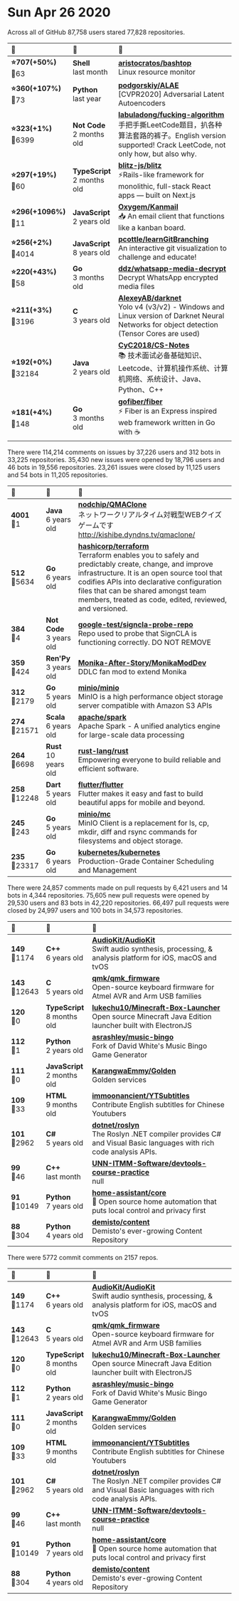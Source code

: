 # Sun Apr 26 2020

Across all of GitHub 87,758 users stared 
77,828 repositories. 

| :page_with_curl: | :calendar: | :page_with_curl: |
| :--- | :--- | :--- |
| **:star:707(+50%)**<br>:twisted_rightwards_arrows:63 | **Shell**<br>last month | **[aristocratos/bashtop](https://github.com/aristocratos/bashtop)**<br>Linux resource monitor |
| **:star:360(+107%)**<br>:twisted_rightwards_arrows:73 | **Python**<br>last year | **[podgorskiy/ALAE](https://github.com/podgorskiy/ALAE)**<br>[CVPR2020] Adversarial Latent Autoencoders  |
| **:star:323(+1%)**<br>:twisted_rightwards_arrows:6399 | **Not Code**<br>2 months old | **[labuladong/fucking-algorithm](https://github.com/labuladong/fucking-algorithm)**<br>手把手撕LeetCode题目，扒各种算法套路的裤子。English version supported! Crack LeetCode, not only how, but also why.  |
| **:star:297(+19%)**<br>:twisted_rightwards_arrows:60 | **TypeScript**<br>2 months old | **[blitz-js/blitz](https://github.com/blitz-js/blitz)**<br>⚡️Rails-like framework for monolithic, full-stack React apps — built on Next.js |
| **:star:296(+1096%)**<br>:twisted_rightwards_arrows:11 | **JavaScript**<br>2 years old | **[Oxygem/Kanmail](https://github.com/Oxygem/Kanmail)**<br>:inbox_tray: An email client that functions like a kanban board. |
| **:star:256(+2%)**<br>:twisted_rightwards_arrows:4014 | **JavaScript**<br>8 years old | **[pcottle/learnGitBranching](https://github.com/pcottle/learnGitBranching)**<br>An interactive git visualization to challenge and educate! |
| **:star:220(+43%)**<br>:twisted_rightwards_arrows:58 | **Go**<br>3 months old | **[ddz/whatsapp-media-decrypt](https://github.com/ddz/whatsapp-media-decrypt)**<br>Decrypt WhatsApp encrypted media files |
| **:star:211(+3%)**<br>:twisted_rightwards_arrows:3196 | **C**<br>3 years old | **[AlexeyAB/darknet](https://github.com/AlexeyAB/darknet)**<br>Yolo v4 (v3/v2) - Windows and Linux version of Darknet Neural Networks for object detection (Tensor Cores are used) |
| **:star:192(+0%)**<br>:twisted_rightwards_arrows:32184 | **Java**<br>2 years old | **[CyC2018/CS-Notes](https://github.com/CyC2018/CS-Notes)**<br>:books: 技术面试必备基础知识、Leetcode、计算机操作系统、计算机网络、系统设计、Java、Python、C++ |
| **:star:181(+4%)**<br>:twisted_rightwards_arrows:148 | **Go**<br>3 months old | **[gofiber/fiber](https://github.com/gofiber/fiber)**<br>⚡️ Fiber is an Express inspired web framework written in Go with ☕️ |

There were 114,214 comments on issues by 37,226 users and 312 bots in 33,225 repositories.
35,430 new issues were opened by 18,796 users and 46 bots in 19,556 repositories.
23,261 issues were closed by 11,125 users and 54 bots in 11,205 repositories.

| :speech_balloon: | :calendar: | :page_with_curl: |
| :--- | :--- | :--- |
| **4001**<br>:twisted_rightwards_arrows:1 | **Java**<br>6 years old | **[nodchip/QMAClone](https://github.com/nodchip/QMAClone)**<br>ネットワークリアルタイム対戦型WEBクイズゲームです http://kishibe.dyndns.tv/qmaclone/ |
| **512**<br>:twisted_rightwards_arrows:5634 | **Go**<br>6 years old | **[hashicorp/terraform](https://github.com/hashicorp/terraform)**<br>Terraform enables you to safely and predictably create, change, and improve infrastructure. It is an open source tool that codifies APIs into declarative configuration files that can be shared amongst team members, treated as code, edited, reviewed, and versioned. |
| **384**<br>:twisted_rightwards_arrows:4 | **Not Code**<br>3 years old | **[google-test/signcla-probe-repo](https://github.com/google-test/signcla-probe-repo)**<br>Repo used to probe that SignCLA is functioning correctly.  DO NOT REMOVE |
| **359**<br>:twisted_rightwards_arrows:424 | **Ren'Py**<br>3 years old | **[Monika-After-Story/MonikaModDev](https://github.com/Monika-After-Story/MonikaModDev)**<br>DDLC fan mod to extend Monika |
| **312**<br>:twisted_rightwards_arrows:2179 | **Go**<br>5 years old | **[minio/minio](https://github.com/minio/minio)**<br>MinIO is a high performance object storage server compatible with Amazon S3 APIs |
| **274**<br>:twisted_rightwards_arrows:21571 | **Scala**<br>6 years old | **[apache/spark](https://github.com/apache/spark)**<br>Apache Spark - A unified analytics engine for large-scale data processing |
| **264**<br>:twisted_rightwards_arrows:6698 | **Rust**<br>10 years old | **[rust-lang/rust](https://github.com/rust-lang/rust)**<br>Empowering everyone to build reliable and efficient software. |
| **258**<br>:twisted_rightwards_arrows:12248 | **Dart**<br>5 years old | **[flutter/flutter](https://github.com/flutter/flutter)**<br>Flutter makes it easy and fast to build beautiful apps for mobile and beyond. |
| **245**<br>:twisted_rightwards_arrows:243 | **Go**<br>5 years old | **[minio/mc](https://github.com/minio/mc)**<br>MinIO Client is a replacement for ls, cp, mkdir, diff and rsync commands for filesystems and object storage. |
| **235**<br>:twisted_rightwards_arrows:23317 | **Go**<br>6 years old | **[kubernetes/kubernetes](https://github.com/kubernetes/kubernetes)**<br>Production-Grade Container Scheduling and Management |

There were 24,857 comments made on pull requests by 6,421 users and 14 bots in 4,344 repositories.
75,605 new pull requests were opened by 29,530 users and 83 bots in 42,220 repositories.
66,497 pull requests were closed by 24,997 users and 100 bots in 34,573 repositories.

| :speech_balloon: | :calendar: | :page_with_curl: |
| :--- | :--- | :--- |
| **149**<br>:twisted_rightwards_arrows:1174 | **C++**<br>6 years old | **[AudioKit/AudioKit](https://github.com/AudioKit/AudioKit)**<br>Swift audio synthesis, processing, & analysis platform for iOS, macOS and tvOS |
| **143**<br>:twisted_rightwards_arrows:12643 | **C**<br>5 years old | **[qmk/qmk_firmware](https://github.com/qmk/qmk_firmware)**<br>Open-source keyboard firmware for Atmel AVR and Arm USB families |
| **120**<br>:twisted_rightwards_arrows:0 | **TypeScript**<br>8 months old | **[lukechu10/Minecraft-Box-Launcher](https://github.com/lukechu10/Minecraft-Box-Launcher)**<br>Open source Minecraft Java Edition launcher built with ElectronJS |
| **112**<br>:twisted_rightwards_arrows:1 | **Python**<br>2 years old | **[asrashley/music-bingo](https://github.com/asrashley/music-bingo)**<br>Fork of David White's Music Bingo Game Generator |
| **111**<br>:twisted_rightwards_arrows:0 | **JavaScript**<br>2 months old | **[KarangwaEmmy/Golden](https://github.com/KarangwaEmmy/Golden)**<br>Golden services |
| **109**<br>:twisted_rightwards_arrows:33 | **HTML**<br>9 months old | **[immoonancient/YTSubtitles](https://github.com/immoonancient/YTSubtitles)**<br>Contribute English subtitles for Chinese Youtubers |
| **101**<br>:twisted_rightwards_arrows:2962 | **C#**<br>5 years old | **[dotnet/roslyn](https://github.com/dotnet/roslyn)**<br>The Roslyn .NET compiler provides C# and Visual Basic languages with rich code analysis APIs. |
| **99**<br>:twisted_rightwards_arrows:46 | **C++**<br>last month | **[UNN-ITMM-Software/devtools-course-practice](https://github.com/UNN-ITMM-Software/devtools-course-practice)**<br>null |
| **91**<br>:twisted_rightwards_arrows:10149 | **Python**<br>7 years old | **[home-assistant/core](https://github.com/home-assistant/core)**<br>:house_with_garden: Open source home automation that puts local control and privacy first |
| **88**<br>:twisted_rightwards_arrows:304 | **Python**<br>4 years old | **[demisto/content](https://github.com/demisto/content)**<br>Demisto's ever-growing Content Repository |

There were 5772 commit comments on 2157 repos.

| :speech_balloon: | :calendar: | :page_with_curl: |
| :--- | :--- | :--- |
| **149**<br>:twisted_rightwards_arrows:1174 | **C++**<br>6 years old | **[AudioKit/AudioKit](https://github.com/AudioKit/AudioKit)**<br>Swift audio synthesis, processing, & analysis platform for iOS, macOS and tvOS |
| **143**<br>:twisted_rightwards_arrows:12643 | **C**<br>5 years old | **[qmk/qmk_firmware](https://github.com/qmk/qmk_firmware)**<br>Open-source keyboard firmware for Atmel AVR and Arm USB families |
| **120**<br>:twisted_rightwards_arrows:0 | **TypeScript**<br>8 months old | **[lukechu10/Minecraft-Box-Launcher](https://github.com/lukechu10/Minecraft-Box-Launcher)**<br>Open source Minecraft Java Edition launcher built with ElectronJS |
| **112**<br>:twisted_rightwards_arrows:1 | **Python**<br>2 years old | **[asrashley/music-bingo](https://github.com/asrashley/music-bingo)**<br>Fork of David White's Music Bingo Game Generator |
| **111**<br>:twisted_rightwards_arrows:0 | **JavaScript**<br>2 months old | **[KarangwaEmmy/Golden](https://github.com/KarangwaEmmy/Golden)**<br>Golden services |
| **109**<br>:twisted_rightwards_arrows:33 | **HTML**<br>9 months old | **[immoonancient/YTSubtitles](https://github.com/immoonancient/YTSubtitles)**<br>Contribute English subtitles for Chinese Youtubers |
| **101**<br>:twisted_rightwards_arrows:2962 | **C#**<br>5 years old | **[dotnet/roslyn](https://github.com/dotnet/roslyn)**<br>The Roslyn .NET compiler provides C# and Visual Basic languages with rich code analysis APIs. |
| **99**<br>:twisted_rightwards_arrows:46 | **C++**<br>last month | **[UNN-ITMM-Software/devtools-course-practice](https://github.com/UNN-ITMM-Software/devtools-course-practice)**<br>null |
| **91**<br>:twisted_rightwards_arrows:10149 | **Python**<br>7 years old | **[home-assistant/core](https://github.com/home-assistant/core)**<br>:house_with_garden: Open source home automation that puts local control and privacy first |
| **88**<br>:twisted_rightwards_arrows:304 | **Python**<br>4 years old | **[demisto/content](https://github.com/demisto/content)**<br>Demisto's ever-growing Content Repository |

